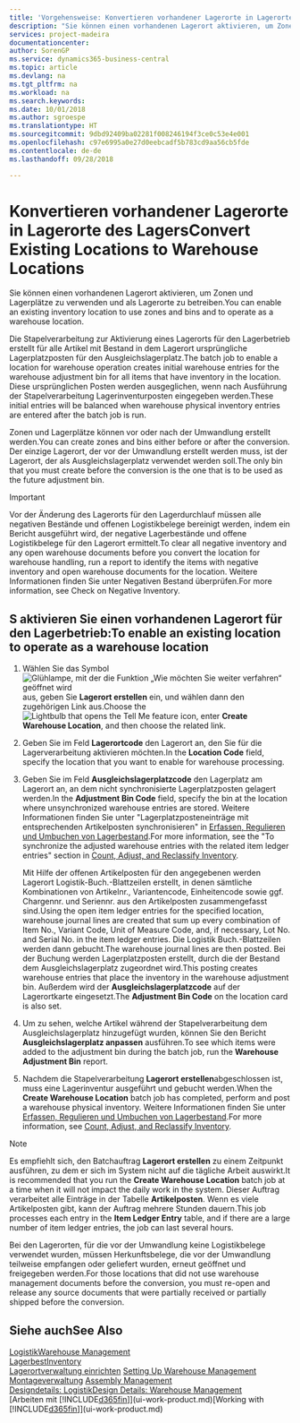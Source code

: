 ```yaml
---
title: 'Vorgehensweise: Konvertieren vorhandener Lagerorte in Lagerorte des Lagers | Microsoft Docs'
description: "Sie können einen vorhandenen Lagerort aktivieren, um Zonen und Lagerplätze zu verwenden und als Lagerorte zu betreiben."
services: project-madeira
documentationcenter: 
author: SorenGP
ms.service: dynamics365-business-central
ms.topic: article
ms.devlang: na
ms.tgt_pltfrm: na
ms.workload: na
ms.search.keywords: 
ms.date: 10/01/2018
ms.author: sgroespe
ms.translationtype: HT
ms.sourcegitcommit: 9dbd92409ba02281f008246194f3ce0c53e4e001
ms.openlocfilehash: c97e6995a0e27d0eebcadf5b783cd9aa56cb5fde
ms.contentlocale: de-de
ms.lasthandoff: 09/28/2018

---
```

# <a name="convert-existing-locations-to-warehouse-locations"></a><span data-ttu-id="0c26d-103">Konvertieren vorhandener Lagerorte in Lagerorte des Lagers</span><span class="sxs-lookup"><span data-stu-id="0c26d-103">Convert Existing Locations to Warehouse Locations</span></span>
<span data-ttu-id="0c26d-104">Sie können einen vorhandenen Lagerort aktivieren, um Zonen und Lagerplätze zu verwenden und als Lagerorte zu betreiben.</span><span class="sxs-lookup"><span data-stu-id="0c26d-104">You can enable an existing inventory location to use zones and bins and to operate as a warehouse location.</span></span>  

<span data-ttu-id="0c26d-105">Die Stapelverarbeitung zur Aktivierung eines Lagerorts für den Lagerbetrieb erstellt für alle Artikel mit Bestand in dem Lagerort ursprüngliche Lagerplatzposten für den Ausgleichslagerplatz.</span><span class="sxs-lookup"><span data-stu-id="0c26d-105">The batch job to enable a location for warehouse operation creates initial warehouse entries for the warehouse adjustment bin for all items that have inventory in the location.</span></span> <span data-ttu-id="0c26d-106">Diese ursprünglichen Posten werden ausgeglichen, wenn nach Ausführung der Stapelverarbeitung Lagerinventurposten eingegeben werden.</span><span class="sxs-lookup"><span data-stu-id="0c26d-106">These initial entries will be balanced when warehouse physical inventory entries are entered after the batch job is run.</span></span>  

<span data-ttu-id="0c26d-107">Zonen und Lagerplätze können vor oder nach der Umwandlung erstellt werden.</span><span class="sxs-lookup"><span data-stu-id="0c26d-107">You can create zones and bins either before or after the conversion.</span></span> <span data-ttu-id="0c26d-108">Der einzige Lagerort, der vor der Umwandlung erstellt werden muss, ist der Lagerort, der als Ausgleichslagerplatz verwendet werden soll.</span><span class="sxs-lookup"><span data-stu-id="0c26d-108">The only bin that you must create before the conversion is the one that is to be used as the future adjustment bin.</span></span>  

> [!IMPORTANT]  
>  <span data-ttu-id="0c26d-109">Vor der Änderung des Lagerorts für den Lagerdurchlauf müssen alle negativen Bestände und offenen Logistikbelege bereinigt werden, indem ein Bericht ausgeführt wird, der negative Lagerbestände und offene Logistikbelege für den Lagerort ermittelt.</span><span class="sxs-lookup"><span data-stu-id="0c26d-109">To clear all negative inventory and any open warehouse documents before you convert the location for warehouse handling, run a report to identify the items with negative inventory and open warehouse documents for the location.</span></span> <span data-ttu-id="0c26d-110">Weitere Informationen finden Sie unter Negativen Bestand überprüfen.</span><span class="sxs-lookup"><span data-stu-id="0c26d-110">For more information, see Check on Negative Inventory.</span></span>  

## <a name="to-enable-an-existing-location-to-operate-as-a-warehouse-location"></a><span data-ttu-id="0c26d-111">S aktivieren Sie einen vorhandenen Lagerort für den Lagerbetrieb:</span><span class="sxs-lookup"><span data-stu-id="0c26d-111">To enable an existing location to operate as a warehouse location</span></span>  
1.  <span data-ttu-id="0c26d-112">Wählen Sie das Symbol ![Glühlampe, mit der die Funktion „Wie möchten Sie weiter verfahren“ geöffnet wird](media/ui-search/search_small.png "Wie möchten Sie weiter verfahren?") aus, geben Sie **Lagerort erstellen** ein, und wählen dann den zugehörigen Link aus.</span><span class="sxs-lookup"><span data-stu-id="0c26d-112">Choose the ![Lightbulb that opens the Tell Me feature](media/ui-search/search_small.png "Tell me what you want to do") icon, enter **Create Warehouse Location**, and then choose the related link.</span></span>  
2.  <span data-ttu-id="0c26d-113">Geben Sie im Feld **Lagerortcode** den Lagerort an, den Sie für die Lagerverarbeitung aktivieren möchten.</span><span class="sxs-lookup"><span data-stu-id="0c26d-113">In the **Location Code** field, specify the location that you want to enable for warehouse processing.</span></span>  
3.  <span data-ttu-id="0c26d-114">Geben Sie im Feld **Ausgleichslagerplatzcode** den Lagerplatz am Lagerort an, an dem nicht synchronisierte Lagerplatzposten gelagert werden.</span><span class="sxs-lookup"><span data-stu-id="0c26d-114">In the **Adjustment Bin Code** field, specify the bin at the location where unsynchronized warehouse entries are stored.</span></span> <span data-ttu-id="0c26d-115">Weitere Informationen finden Sie unter "Lagerplatzposteneinträge mit entsprechenden Artikelposten synchronisieren" in [Erfassen, Regulieren und Umbuchen von Lagerbestand](inventory-how-count-adjust-reclassify.md).</span><span class="sxs-lookup"><span data-stu-id="0c26d-115">For more information, see the "To synchronize the adjusted warehouse entries with the related item ledger entries" section in [Count, Adjust, and Reclassify Inventory](inventory-how-count-adjust-reclassify.md).</span></span>  

    <span data-ttu-id="0c26d-116">Mit Hilfe der offenen Artikelposten für den angegebenen werden Lagerort Logistik-Buch.-Blattzeilen erstellt, in denen sämtliche Kombinationen von Artikelnr., Variantencode, Einheitencode sowie ggf. Chargennr. und Seriennr. aus den Artikelposten zusammengefasst sind.</span><span class="sxs-lookup"><span data-stu-id="0c26d-116">Using the open item ledger entries for the specified location, warehouse journal lines are created that sum up every combination of Item No., Variant Code, Unit of Measure Code, and, if necessary, Lot No. and Serial No. in the item ledger entries.</span></span> <span data-ttu-id="0c26d-117">Die Logistik Buch.-Blattzeilen werden dann gebucht.</span><span class="sxs-lookup"><span data-stu-id="0c26d-117">The warehouse journal lines are then posted.</span></span> <span data-ttu-id="0c26d-118">Bei der Buchung werden Lagerplatzposten erstellt, durch die der Bestand dem Ausgleichslagerplatz zugeordnet wird.</span><span class="sxs-lookup"><span data-stu-id="0c26d-118">This posting creates warehouse entries that place the inventory in the warehouse adjustment bin.</span></span> <span data-ttu-id="0c26d-119">Außerdem wird der **Ausgleichslagerplatzcode** auf der Lagerortkarte eingesetzt.</span><span class="sxs-lookup"><span data-stu-id="0c26d-119">The **Adjustment Bin Code** on the location card is also set.</span></span>  

4.  <span data-ttu-id="0c26d-120">Um zu sehen, welche Artikel während der Stapelverarbeitung dem Ausgleichslagerplatz hinzugefügt wurden, können Sie den Bericht  **Ausgleichslagerplatz anpassen** ausführen.</span><span class="sxs-lookup"><span data-stu-id="0c26d-120">To see which items were added to the adjustment bin during the batch job, run the **Warehouse Adjustment Bin** report.</span></span>  
5.  <span data-ttu-id="0c26d-121">Nachdem die Stapelverarbeitung   **Lagerort erstellen**abgeschlossen ist, muss eine Lagerinventur ausgeführt und gebucht werden.</span><span class="sxs-lookup"><span data-stu-id="0c26d-121">When the **Create Warehouse Location** batch job has completed, perform and post a warehouse physical inventory.</span></span> <span data-ttu-id="0c26d-122">Weitere Informationen finden Sie unter [Erfassen, Regulieren und Umbuchen von Lagerbestand](inventory-how-count-adjust-reclassify.md).</span><span class="sxs-lookup"><span data-stu-id="0c26d-122">For more information, see [Count, Adjust, and Reclassify Inventory](inventory-how-count-adjust-reclassify.md).</span></span>  

> [!NOTE]  
>  <span data-ttu-id="0c26d-123">Es empfiehlt sich, den Batchauftrag **Lagerort erstellen** zu einem Zeitpunkt ausführen, zu dem er sich im System nicht auf die tägliche Arbeit auswirkt.</span><span class="sxs-lookup"><span data-stu-id="0c26d-123">It is recommended that you run the **Create Warehouse Location** batch job at a time when it will not impact the daily work in the system.</span></span> <span data-ttu-id="0c26d-124">Dieser Auftrag verarbeitet alle Einträge in der Tabelle **Artikelposten**. Wenn es viele Artikelposten gibt, kann der Auftrag mehrere Stunden dauern.</span><span class="sxs-lookup"><span data-stu-id="0c26d-124">This job processes each entry in the **Item Ledger Entry** table, and if there are a large number of item ledger entries, the job can last several hours.</span></span>  

 <span data-ttu-id="0c26d-125">Bei den Lagerorten, für die vor der Umwandlung keine Logistikbelege verwendet wurden, müssen Herkunftsbelege, die vor der Umwandlung teilweise empfangen oder geliefert wurden, erneut geöffnet und freigegeben werden.</span><span class="sxs-lookup"><span data-stu-id="0c26d-125">For those locations that did not use warehouse management documents before the conversion, you must re-open and release any source documents that were partially received or partially shipped before the conversion.</span></span>  

## <a name="see-also"></a><span data-ttu-id="0c26d-126">Siehe auch</span><span class="sxs-lookup"><span data-stu-id="0c26d-126">See Also</span></span>  
[<span data-ttu-id="0c26d-127">Logistik</span><span class="sxs-lookup"><span data-stu-id="0c26d-127">Warehouse Management</span></span>](warehouse-manage-warehouse.md)  
[<span data-ttu-id="0c26d-128">Lagerbest</span><span class="sxs-lookup"><span data-stu-id="0c26d-128">Inventory</span></span>](inventory-manage-inventory.md)  
<span data-ttu-id="0c26d-129">[Lagerortverwaltung einrichten](warehouse-setup-warehouse.md)   </span><span class="sxs-lookup"><span data-stu-id="0c26d-129">[Setting Up Warehouse Management](warehouse-setup-warehouse.md)   </span></span>  
<span data-ttu-id="0c26d-130">[Montageverwaltung](assembly-assemble-items.md)  </span><span class="sxs-lookup"><span data-stu-id="0c26d-130">[Assembly Management](assembly-assemble-items.md)  </span></span>  
[<span data-ttu-id="0c26d-131">Designdetails: Logistik</span><span class="sxs-lookup"><span data-stu-id="0c26d-131">Design Details: Warehouse Management</span></span>](design-details-warehouse-management.md)  
<span data-ttu-id="0c26d-132">[Arbeiten mit [!INCLUDE[d365fin](includes/d365fin_md.md)]](ui-work-product.md)</span><span class="sxs-lookup"><span data-stu-id="0c26d-132">[Working with [!INCLUDE[d365fin](includes/d365fin_md.md)]](ui-work-product.md)</span></span>

